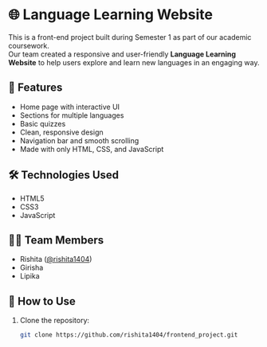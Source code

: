 # 🌐 Language Learning Website

This is a front-end project built during Semester 1 as part of our academic coursework.  
Our team created a responsive and user-friendly **Language Learning Website** to help users explore and learn new languages in an engaging way.

## 📌 Features

- Home page with interactive UI
- Sections for multiple languages
- Basic quizzes
- Clean, responsive design
- Navigation bar and smooth scrolling
- Made with only HTML, CSS, and JavaScript

## 🛠️ Technologies Used

- HTML5
- CSS3
- JavaScript

## 👩‍💻 Team Members

- Rishita ([@rishita1404](https://github.com/rishita1404))
- Girisha
- Lipika

## 🚀 How to Use

1. Clone the repository:
   ```bash
   git clone https://github.com/rishita1404/frontend_project.git
